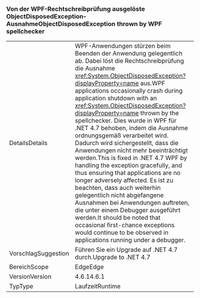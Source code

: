 ### <a name="objectdisposedexception-thrown-by-wpf-spellchecker"></a><span data-ttu-id="3a3f7-101">Von der WPF-Rechtschreibprüfung ausgelöste ObjectDisposedException-Ausnahme</span><span class="sxs-lookup"><span data-stu-id="3a3f7-101">ObjectDisposedException thrown by WPF spellchecker</span></span>

|   |   |
|---|---|
|<span data-ttu-id="3a3f7-102">Details</span><span class="sxs-lookup"><span data-stu-id="3a3f7-102">Details</span></span>|<span data-ttu-id="3a3f7-103">WPF-Anwendungen stürzen beim Beenden der Anwendung gelegentlich ab. Dabei löst die Rechtschreibprüfung die Ausnahme <xref:System.ObjectDisposedException?displayProperty=name> aus.</span><span class="sxs-lookup"><span data-stu-id="3a3f7-103">WPF applications occasionally crash during application shutdown with an <xref:System.ObjectDisposedException?displayProperty=name> thrown by the spellchecker.</span></span> <span data-ttu-id="3a3f7-104">Dies wurde in WPF für .NET 4.7 behoben, indem die Ausnahme ordnungsgemäß verarbeitet wird. Dadurch wird sichergestellt, dass die Anwendungen nicht mehr beeinträchtigt werden.</span><span class="sxs-lookup"><span data-stu-id="3a3f7-104">This is fixed in .NET 4.7 WPF by handling the exception gracefully, and thus ensuring that applications are no longer adversely affected.</span></span> <span data-ttu-id="3a3f7-105">Es ist zu beachten, dass auch weiterhin gelegentlich nicht abgefangene Ausnahmen bei Anwendungen auftreten, die unter einem Debugger ausgeführt werden.</span><span class="sxs-lookup"><span data-stu-id="3a3f7-105">It should be noted that occasional first-chance exceptions would continue to be observed in applications running under a debugger.</span></span>|
|<span data-ttu-id="3a3f7-106">Vorschlag</span><span class="sxs-lookup"><span data-stu-id="3a3f7-106">Suggestion</span></span>|<span data-ttu-id="3a3f7-107">Führen Sie ein Upgrade auf .NET 4.7 durch.</span><span class="sxs-lookup"><span data-stu-id="3a3f7-107">Upgrade to .NET 4.7</span></span>|
|<span data-ttu-id="3a3f7-108">Bereich</span><span class="sxs-lookup"><span data-stu-id="3a3f7-108">Scope</span></span>|<span data-ttu-id="3a3f7-109">Edge</span><span class="sxs-lookup"><span data-stu-id="3a3f7-109">Edge</span></span>|
|<span data-ttu-id="3a3f7-110">Version</span><span class="sxs-lookup"><span data-stu-id="3a3f7-110">Version</span></span>|<span data-ttu-id="3a3f7-111">4.6.1</span><span class="sxs-lookup"><span data-stu-id="3a3f7-111">4.6.1</span></span>|
|<span data-ttu-id="3a3f7-112">Typ</span><span class="sxs-lookup"><span data-stu-id="3a3f7-112">Type</span></span>|<span data-ttu-id="3a3f7-113">Laufzeit</span><span class="sxs-lookup"><span data-stu-id="3a3f7-113">Runtime</span></span>|

